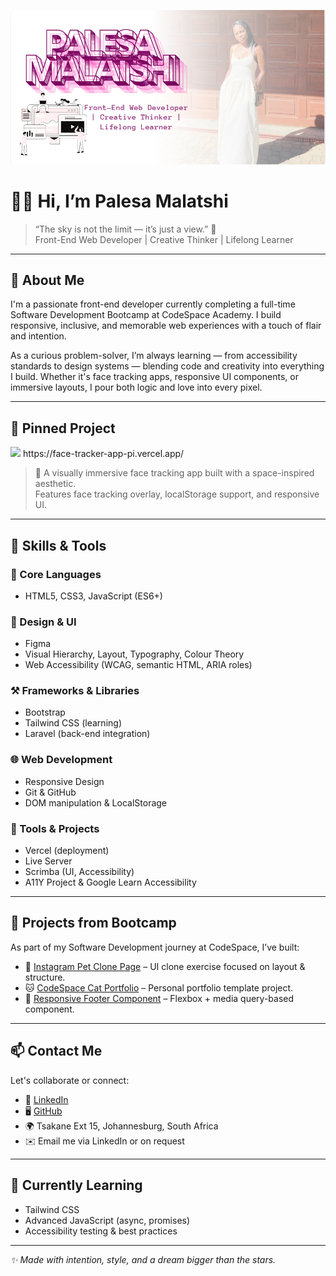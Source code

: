 ![Banner](./assets/banner.png)

# 👋🏽 Hi, I’m Palesa Malatshi

> “The sky is not the limit — it’s just a view.” 🌌  
> Front-End Web Developer | Creative Thinker | Lifelong Learner

---

## 🌸 About Me

I'm a passionate front-end developer currently completing a full-time Software Development Bootcamp at CodeSpace Academy. I build responsive, inclusive, and memorable web experiences with a touch of flair and intention.

As a curious problem-solver, I’m always learning — from accessibility standards to design systems — blending code and creativity into everything I build. Whether it's face tracking apps, responsive UI components, or immersive layouts, I pour both logic and love into every pixel.

---

## 🌟 Pinned Project

<img src="./assets/page.png">
https://face-tracker-app-pi.vercel.app/

> 🎯 A visually immersive face tracking app built with a space-inspired aesthetic.  
> Features face tracking overlay, localStorage support, and responsive UI.

---

## 🔧 Skills & Tools

### 🧠 Core Languages
- HTML5, CSS3, JavaScript (ES6+)

### 🎨 Design & UI
- Figma
- Visual Hierarchy, Layout, Typography, Colour Theory
- Web Accessibility (WCAG, semantic HTML, ARIA roles)

### ⚒️ Frameworks & Libraries
- Bootstrap
- Tailwind CSS (learning)
- Laravel (back-end integration)

### 🌐 Web Development
- Responsive Design
- Git & GitHub
- DOM manipulation & LocalStorage

### 🧪 Tools & Projects
- Vercel (deployment)
- Live Server
- Scrimba (UI, Accessibility)
- A11Y Project & Google Learn Accessibility

---

## 🧩 Projects from Bootcamp

As part of my Software Development journey at CodeSpace, I’ve built:

- 🐾 [Instagram Pet Clone Page](https://github.com/palesamalatshi/pet-instagram-clone) – UI clone exercise focused on layout & structure.
- 🐱 [CodeSpace Cat Portfolio](https://github.com/palesamalatshi/codespace-cat) – Personal portfolio template project.
- 🧩 [Responsive Footer Component](https://github.com/palesamalatshi/PALMAL25525_FT02506_GroupA_Palesa-Malatshi_SDF04) – Flexbox + media query-based component.

---

## 📫 Contact Me

Let's collaborate or connect:

- 💼 [LinkedIn](https://www.linkedin.com/in/palesa-malatshi-945a702b6/)
- 🖥️ [GitHub](https://github.com/palesamalatshi)
- 🌍 Tsakane Ext 15, Johannesburg, South Africa
- ✉️ Email me via LinkedIn or on request

---

## 🌱 Currently Learning
- Tailwind CSS
- Advanced JavaScript (async, promises)
- Accessibility testing & best practices

---

_✨ Made with intention, style, and a dream bigger than the stars._

